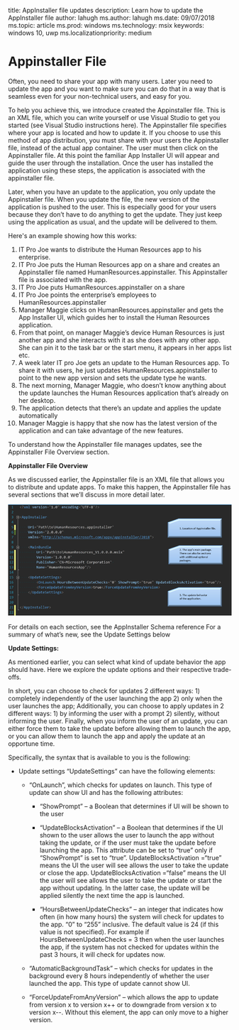 title: AppInstaller file updates
description: Learn how to update the AppInstaller file
author: lahugh
ms.author: lahugh
ms.date: 09/07/2018
ms.topic: article
ms.prod: windows
ms.technology: msix
keywords: windows 10, uwp
ms.localizationpriority: medium

# Appinstaller File 

Often, you need to share your app with many users. Later you need to update the app and you want to make sure you can do that in a way that is seamless even for your non-technical users, and easy for you. 

To help you achieve this, we introduce created the Appinstaller file. This is an XML file, which you can write yourself or use Visual Studio to get you started (see Visual Studio instructions here). The Appinstaller file specifies where your app is located and how to update it. If you choose to use this method of app distribution, you must share with your users the Appinstaller file, instead of the actual app container. The user must then click on the Appinstaller file. At this point the familiar App Installer UI will appear and guide the user through the installation.  Once the user has installed the application using these steps, the application is associated with the appinstaller file.  

Later, when you have an update to the application, you only update the Appinstaller file. When you update the file, the new version of the application is pushed to the user. This is especially good for your users because they don’t have to do anything to get the update. They just keep using the application as usual, and the update will be delivered to them.


Here's an example showing how this works:

1. IT Pro Joe wants to distribute the Human Resources app to his enterprise.
2. IT Pro Joe puts the Human Resources app on a share and creates an Appinstaller file named HumanResources.appinstaller. This Appinstaller file is associated with the app.
3. IT Pro Joe puts HumanResources.appinstaller on a share
4. IT Pro Joe points the enterprise’s employees to HumanResources.appinstaller
5. Manager Maggie clicks on HumanResources.appinstaller and gets the App Installer UI, which guides her to install the Human Resources application.
6. From that point, on manager Maggie’s device Human Resources is just another app and she interacts with it as she does with any other app. She can pin it to the task bar or the start menu, it appears in her apps list etc.
7. A week later IT pro Joe gets an update to the Human Resources app. To share it with users, he just updates HumanResources.appinstaller to point to the new app version and sets the update type he wants. 
8. The next morning, Manager Maggie, who doesn’t know anything about the update launches the Human Resources application that’s already on her desktop. 
9. The application detects that there’s an update and applies the update automatically
10.	Manager Maggie is happy that she now has the latest version of the application and can take advantage of the new features.


To understand how the Appinstaller file manages updates, see the Appinstaller File Overview section.

**Appinstaller File Overview**

As we discussed earlier, the Appinstaller file is an XML file that allows you to distribute and update apps. To make this happen, the Appinstaller file has several sections that we’ll discuss in more detail later. 
 
![ApInstallerFileUpdate](AppInstallerFileUpdate.png)

For details on each section, see the AppInstaller Schema reference
For a summary of what’s new, see the Update Settings below


**Update Settings:**

As mentioned earlier, you can select what kind of update behavior the app should have. Here we explore the update options and their respective trade-offs.

In short, you can choose to check for updates 2 different ways: 1) completely independently of the user launching the app 2) only when the user launches the app; 
Additionally, you can choose to apply updates in 2 different ways: 1) by informing the user with a prompt 2) silently, without informing the user.
Finally, when you inform the user of an update, you can either force them to take the update before allowing them to launch the app, or you can allow them to launch the app and apply the update at an opportune time. 

Specifically, the syntax that is available to you is the following: 

- Update settings “UpdateSettings” can have the following elements: 

    - “OnLaunch”, which checks for updates on launch. This type of update can show UI and has the following attributes:

        - “ShowPrompt” – a Boolean that determines if UI will be shown to the user

        - “UpdateBlocksActivation” – a Boolean that determines if the UI shown to the user allows the user to launch the app without taking the update, or if the user must take the update before launching the app. This attribute can be set to “true” only if “ShowPrompt” is set to “true”. UpdateBlocksActivation =“true” means the UI the user will see allows the user to take the update or close the app. UpdateBlocksActivation =“false” means the UI the user will see allows the user to take the update or start the app without updating. In the latter case, the update will be applied silently the next time the app is launched.

        - “HoursBetweenUpdateChecks” – an integer that indicates how often (in how many hours) the system will check for updates to the app. “0” to “255” inclusive. The default value is 24 (if this value is not specified). For example if HoursBetweenUpdateChecks = 3 then when the user launches the app, if the system has not checked for updates within the past 3 hours, it will check for updates now.  
    
    - “AutomaticBackgroundTask” –  which checks for updates in the background every 8 hours independently of whether the user launched the app. This type of update cannot show UI.
    
    - “ForceUpdateFromAnyVersion” –  which allows the app to update from version x to version x++ or to downgrade from version x to version x--. Without this element, the app can only move to a higher version.

